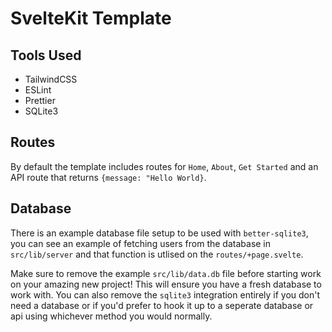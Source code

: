 # SvelteKit Template

## Tools Used

- TailwindCSS
- ESLint
- Prettier
- SQLite3

## Routes

By default the template includes routes for `Home`, `About`, `Get Started` and an API route that returns `{message: "Hello World}`.

## Database

There is an example database file setup to be used with `better-sqlite3`, you can see an example of fetching users from the database in `src/lib/server` and that function is utlised on the `routes/+page.svelte`.

Make sure to remove the example `src/lib/data.db` file before starting work on your amazing new project! This will ensure you have a fresh database to work with. You can also remove the `sqlite3` integration entirely if you don't need a database or if you'd prefer to hook it up to a seperate database or api using whichever method you would normally.
